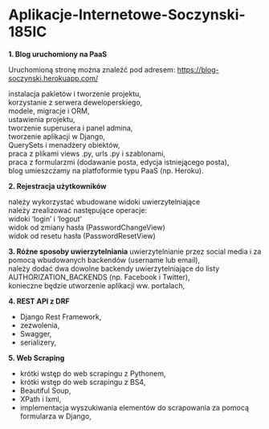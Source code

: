 # Aplikacje-Internetowe-Soczynski-185IC

**1. Blog uruchomiony na PaaS**<br />

Uruchomioną stronę można znaleźć pod adresem: https://blog-soczynski.herokuapp.com/

instalacja pakietów i tworzenie projektu,<br />
korzystanie z serwera deweloperskiego,<br />
modele, migracje i ORM,<br />
ustawienia projektu,<br />
tworzenie superusera i panel admina,<br />
tworzenie aplikacji w Django,<br />
QuerySets i menadżery obiektów,<br />
praca z plikami views .py, urls .py i szablonami,<br />
praca z formularzmi (dodawanie posta, edycja istniejącego posta),<br />
blog umieszczamy na platfoformie typu PaaS (np. Heroku).

**2. Rejestracja użytkowników**

należy wykorzystać wbudowane widoki uwierzytelniające<br />
należy zrealizować następujące operacje:<br />
widoki ‘login’ i ‘logout’<br />
widok od zmiany hasła (PasswordChangeView)<br />
widok od resetu hasła (PasswordResetView)<br />

**3. Różne sposoby uwierzytelniania**
uwierzytelnianie przez social media i za pomocą wbudowanych backendów (username lub email),<br />
należy dodać dwa dowolne backendy uwierzytelniające do listy AUTHORIZATION_BACKENDS (np. Facebook i Twitter),<br />
konieczne będzie utworzenie aplikacji ww. portalach,<br />

**4. REST API z DRF**

- Django Rest Framework,
- zezwolenia,
- Swagger,
- serializery,

**5. Web Scraping**
- krótki wstęp do web scrapingu z Pythonem,
- krótki wstęp do web scrapingu z BS4,
- Beautiful Soup,
- XPath i lxml,
- implementacja wyszukiwania elementów do scrapowania za pomocą formularza w Django,


